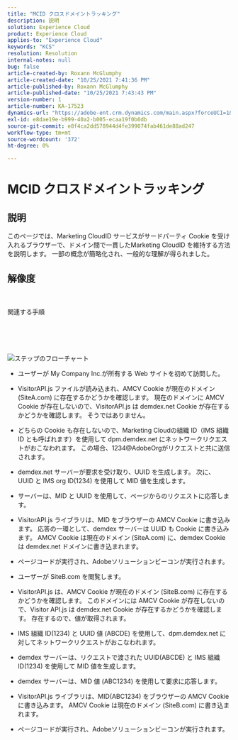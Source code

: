 ```yaml
---
title: "MCID クロスドメイントラッキング"
description: 説明
solution: Experience Cloud
product: Experience Cloud
applies-to: "Experience Cloud"
keywords: "KCS"
resolution: Resolution
internal-notes: null
bug: false
article-created-by: Roxann McGlumphy
article-created-date: "10/25/2021 7:41:36 PM"
article-published-by: Roxann McGlumphy
article-published-date: "10/25/2021 7:43:43 PM"
version-number: 1
article-number: KA-17523
dynamics-url: "https://adobe-ent.crm.dynamics.com/main.aspx?forceUCI=1&pagetype=entityrecord&etn=knowledgearticle&id=28dfc18c-cb35-ec11-b6e6-000d3a3485ea"
exl-id: e8dae19e-b999-40a2-b005-ecaa19f0b0db
source-git-commit: e8f4ca2dd578944d4fe399074fab461de88ad247
workflow-type: tm+mt
source-wordcount: '372'
ht-degree: 0%

---
```


# MCID クロスドメイントラッキング

## 説明

このページでは、Marketing CloudID サービスがサードパーティ Cookie を受け入れるブラウザーで、ドメイン間で一貫したMarketing CloudID を維持する方法を説明します。 一部の概念が簡略化され、一般的な理解が得られました。

## 解像度

<br><br>関連する手順<br><br><br><br><br><br>![ステップのフローチャート](https://helpx.adobe.com/marketing-cloud-core/kb/MCID/CrossDomain/jcr%3acontent/main-pars/image.img.png/MCID%20Cross%20Domain.png "ステップのフローチャート")
- ユーザーが My Company Inc.が所有する Web サイトを初めて訪問した。


- VisitorAPI.js ファイルが読み込まれ、AMCV Cookie が現在のドメイン (SiteA.com) に存在するかどうかを確認します。 現在のドメインに AMCV Cookie が存在しないので、VisitorAPI.js は demdex.net Cookie が存在するかどうかを確認します。 そうではありません。


- どちらの Cookie も存在しないので、Marketing Cloudの組織 ID（IMS 組織 ID とも呼ばれます）を使用して dpm.demdex.net にネットワークリクエストがおこなわれます。 この場合、1234@AdobeOrgがリクエストと共に送信されます。


- demdex.net サーバーが要求を受け取り、UUID を生成します。 次に、 UUID と IMS org ID(1234) を使用して MID 値を生成します。


- サーバーは、MID と UUID を使用して、ページからのリクエストに応答します。


- VisitorAPI.js ライブラリは、MID をブラウザーの AMCV Cookie に書き込みます。 応答の一環として、demdex サーバーは UUID も Cookie に書き込みます。 AMCV Cookie は現在のドメイン (SiteA.com) に、demdex Cookie は demdex.net ドメインに書き込まれます。


- ページコードが実行され、Adobeソリューションビーコンが実行されます。


- ユーザーが SiteB.com を閲覧します。


- VisitorAPI.js は、AMCV Cookie が現在のドメイン (SiteB.com) に存在するかどうかを確認します。 このドメインには AMCV Cookie が存在しないので、Visitor API.js は demdex.net Cookie が存在するかどうかを確認します。 存在するので、値が取得されます。


- IMS 組織 ID(1234) と UUID 値 (ABCDE) を使用して、dpm.demdex.net に対してネットワークリクエストがおこなわれます。


- demdex サーバーは、リクエストで渡された UUID(ABCDE) と IMS 組織 ID(1234) を使用して MID 値を生成します。


- demdex サーバーは、MID 値 (ABC1234) を使用して要求に応答します。


- VisitorAPI.js ライブラリは、MID(ABC1234) をブラウザーの AMCV Cookie に書き込みます。 AMCV Cookie は現在のドメイン (SiteB.com) に書き込まれます。


- ページコードが実行され、Adobeソリューションビーコンが実行されます。
